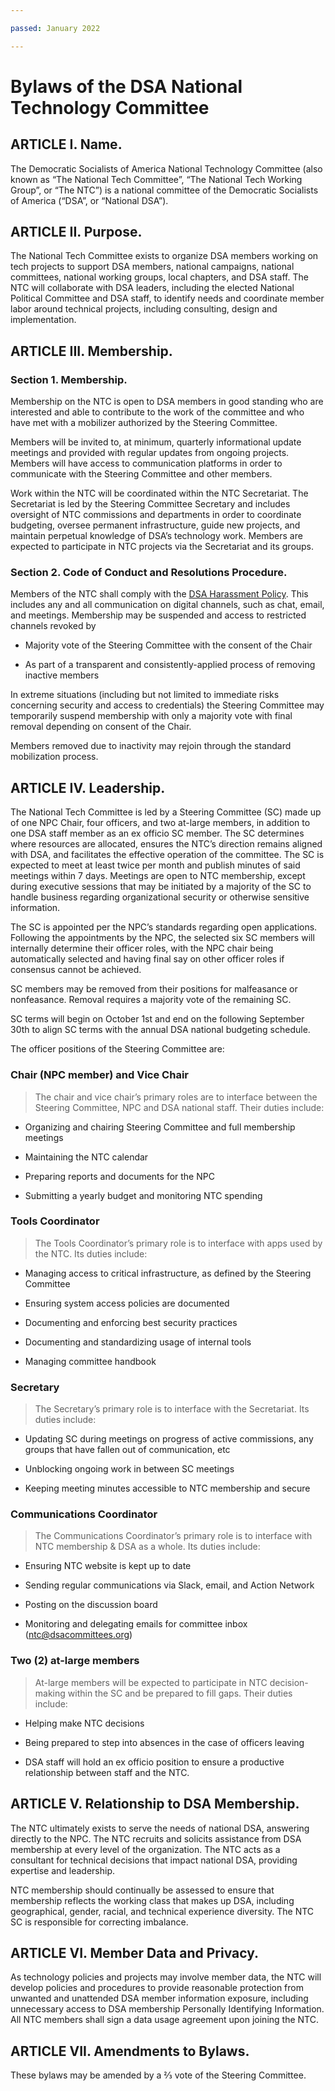 ```yaml
---

passed: January 2022

---
```


# Bylaws of the DSA National Technology Committee

## ARTICLE I. Name.

The Democratic Socialists of America National Technology Committee (also known
as “The National Tech Committee”, “The National Tech Working Group”, or “The
NTC”) is a national committee of the Democratic Socialists of America (“DSA”, or
“National DSA”).

## ARTICLE II. Purpose.

The National Tech Committee exists to organize DSA members working on tech
projects to support DSA members, national campaigns, national committees,
national working groups, local chapters, and DSA staff. The NTC will collaborate
with DSA leaders, including the elected National Political Committee and DSA
staff, to identify needs and coordinate member labor around technical projects,
including consulting, design and implementation.

## ARTICLE III. Membership.

### Section 1. Membership.

Membership on the NTC is open to DSA members in good standing who are interested
and able to contribute to the work of the committee and who have met with a
mobilizer authorized by the Steering Committee.

Members will be invited to, at minimum, quarterly informational update meetings
and provided with regular updates from ongoing projects. Members will have
access to communication platforms in order to communicate with the Steering
Committee and other members.

Work within the NTC will be coordinated within the NTC Secretariat. The
Secretariat is led by the Steering Committee Secretary and includes oversight of
NTC commissions and departments in order to coordinate budgeting, oversee
permanent infrastructure, guide new projects, and maintain perpetual knowledge
of DSA’s technology work. Members are expected to participate in NTC projects
via the Secretariat and its groups.

### Section 2. Code of Conduct and Resolutions Procedure.

Members of the NTC shall comply with
the [DSA Harassment Policy](https://www.dsausa.org/about-us/harassment-policy-resolution-33/).
This includes any and all communication on digital channels, such as chat,
email, and meetings. Membership may be suspended and access to restricted
channels revoked by

- Majority vote of the Steering Committee with the consent of the Chair

- As part of a transparent and consistently-applied process of removing inactive
  members

In extreme situations (including but not limited to immediate risks concerning
security and access to credentials) the Steering Committee may temporarily
suspend membership with only a majority vote with final removal depending on
consent of the Chair.

Members removed due to inactivity may rejoin through the standard mobilization
process.

## ARTICLE IV. Leadership.

The National Tech Committee is led by a Steering Committee (SC) made up of one
NPC Chair, four officers, and two at-large members, in addition to one DSA staff
member as an ex officio SC member. The SC determines where resources are
allocated, ensures the NTC’s direction remains aligned with DSA, and facilitates
the effective operation of the committee. The SC is expected to meet at least
twice per month and publish minutes of said meetings within 7 days. Meetings are
open to NTC membership, except during executive sessions that may be initiated
by a majority of the SC to handle business regarding organizational security or
otherwise sensitive information.

The SC is appointed per the NPC’s standards regarding open applications.
Following the appointments by the NPC, the selected six SC members will
internally determine their officer roles, with the NPC chair being automatically
selected and having final say on other officer roles if consensus cannot be
achieved.

SC members may be removed from their positions for malfeasance or nonfeasance.
Removal requires a majority vote of the remaining SC.

SC terms will begin on October 1st and end on the following September 30th to
align SC terms with the annual DSA national budgeting schedule.

The officer positions of the Steering Committee are:

### Chair (NPC member) and Vice Chair

> The chair and vice chair’s primary roles are to interface between the Steering
> Committee, NPC and DSA national staff. Their duties include:

- Organizing and chairing Steering Committee and full membership meetings

- Maintaining the NTC calendar

- Preparing reports and documents for the NPC

- Submitting a yearly budget and monitoring NTC spending

### Tools Coordinator

> The Tools Coordinator’s primary role is to interface with apps used by the
> NTC. Its duties include:

- Managing access to critical infrastructure, as defined by the Steering
  Committee

- Ensuring system access policies are documented

- Documenting and enforcing best security practices

- Documenting and standardizing usage of internal tools

- Managing committee handbook

### Secretary

> The Secretary’s primary role is to interface with the Secretariat. Its duties
> include:

- Updating SC during meetings on progress of active commissions, any groups that
  have fallen out of communication, etc

- Unblocking ongoing work in between SC meetings

- Keeping meeting minutes accessible to NTC membership and secure

### Communications Coordinator

> The Communications Coordinator’s primary role is to interface with NTC
> membership &amp; DSA as a whole. Its duties include:

- Ensuring NTC website is kept up to date

- Sending regular communications via Slack, email, and Action Network

- Posting on the discussion board

- Monitoring and delegating emails for committee inbox (ntc@dsacommittees.org)

### Two (2) at-large members

> At-large members will be expected to participate in NTC decision-making within
> the SC and be prepared to fill gaps. Their duties include:

- Helping make NTC decisions

- Being prepared to step into absences in the case of officers leaving

- DSA staff will hold an ex officio position to ensure a productive relationship
  between staff and the NTC.

## **ARTICLE V. Relationship to DSA Membership.**

The NTC ultimately exists to serve the needs of national DSA, answering directly
to the NPC. The NTC recruits and solicits assistance from DSA membership at
every level of the organization. The NTC acts as a consultant for technical
decisions that impact national DSA, providing expertise and leadership.

NTC membership should continually be assessed to ensure that membership reflects
the working class that makes up DSA, including geographical, gender, racial, and
technical experience diversity. The NTC SC is responsible for correcting
imbalance.

## **ARTICLE VI. Member Data and Privacy.**

As technology policies and projects may involve member data, the NTC will
develop policies and procedures to provide reasonable protection from unwanted
and unattended DSA member information exposure, including unnecessary access to
DSA membership Personally Identifying Information. All NTC members shall sign a
data usage agreement upon joining the NTC.

## **ARTICLE VII. Amendments to Bylaws.**

These bylaws may be amended by a ⅔ vote of the Steering Committee.
